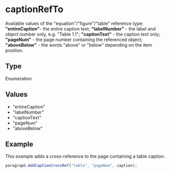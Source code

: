 # captionRefTo

Available values of the "equation"/"figure"/"table" reference type:**"entireCaption"**- the entire caption text;**"labelNumber"** - the label and object number only, e.g. "Table 1.1";**"captionText"** - the caption text only;**"pageNum"** - the page number containing the referenced object;**"aboveBelow"** - the words "above" or "below" depending on the item position.

## Type

Enumeration

## Values

- "entireCaption"
- "labelNumber"
- "captionText"
- "pageNum"
- "aboveBelow"


## Example

This example adds a cross-reference to the page containing a table caption.

```javascript editor-xlsx
paragraph.AddCaptionCrossRef("table", "pageNum", caption);
```
